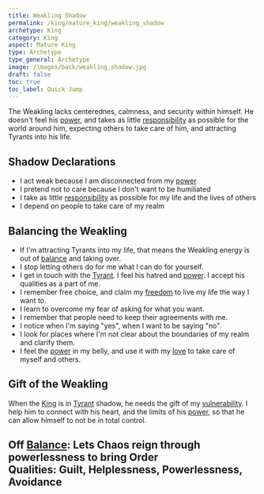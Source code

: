 ```yaml
---
title: Weakling Shadow
permalink: /king/mature_king/weakling_shadow
archetype: King
category: King
aspect: Mature King
type: Archetype
type_general: Archetype
image: /images/back/weakling_shadow.jpg
draft: false
toc: true
toc_label: Quick Jump
---
```

 The Weakling lacks centerednes, calmness, and security within himself. He doesn't feel his [power](/king/mature_king/power), and takes as little [responsibility](/king/mature_king/responsibility) as possible for the world around him, expecting others to take care of him, and attracting Tyrants into his life.  
  
  
## Shadow Declarations  
- I act weak because I am disconnected from my [power](/king/mature_king/power)  
- I pretend not to care because I don't want to be humiliated  
- I take as little [responsibility](/king/mature_king/responsibility) as possible for my life and the lives of others  
- I depend on people to take care of my realm  
  
## Balancing the Weakling  
- If I'm attracting Tyrants into my life, that means the Weakling energy is out of [balance](/king/body/peace_maker/balance) and taking over.  
- I stop letting others do for me what I can do for yourself.  
- I get in touch with the [Tyrant](/king/mature_king/tyrant_shadow). I feel his hatred and [power](/king/mature_king/power). I accept his qualities as a part of me.  
- I remember free choice, and claim my [freedom](/lover/spirit/jester/freedom) to live my life the way I want to.   
- I learn to overcome my fear of asking for what you want.  
- I remember that people need to keep their agreements with me.  
- I notice when I'm saying "yes", when I want to be saying "no".  
- I look for places where I'm not clear about the boundaries of my realm and clarify them.  
- I feel the [power](/king/mature_king/power) in my belly, and use it with my [love](/lover/heart/romantic/love) to take care of myself and others.  
  
## Gift of the Weakling  
When the [King](/king/mature_king) is in [Tyrant](/king/mature_king/tyrant_shadow) shadow, he needs the gift of my [vulnerability](/warrior/mature_warrior/vulnerability). I help him to connect with his heart, and the limits of his [power](/king/mature_king/power), so that he can allow himself to not be in total control.   
  
**Off [Balance](/king/body/peace_maker/balance):** Lets Chaos reign through powerlessness to bring Order  
**Qualities:** Guilt, Helplessness, Powerlessness, Avoidance
---
